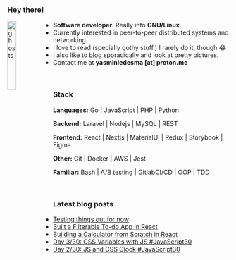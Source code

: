 ### Hey there!
<img width="20%" align="left" alt="ghosts" src="https://i.imgur.com/aPSRhiw.png" />

- **Software developer**. Really into **GNU/Linux**.
- Currently interested in peer-to-peer distributed systems and networking.
- I love to read (specially gothy stuff.) I rarely do it, though 😂
- I also like to [blog](https://yasledesma.bearblog.dev/) sporadically and look at pretty pictures.
- Contact me at **yasminledesma [at] proton.me**

<br>

### Stack
**Languages:** Go | JavaScript | PHP | Python

**Backend:** Laravel | Nodejs | MySQL | REST

**Frontend:** React | Nextjs | MaterialUI | Redux | Storybook | Figma

**Other:** Git | Docker | AWS | Jest

**Familiar:** Bash | A/B testing | GitlabCI/CD | OOP | TDD

<br>

### Latest blog posts
<!-- BLOG-POST-LIST:START -->
- [Testing things out for now](https://yasledesma.bearblog.dev/testing-things-out-for-now/)
- [Built a Filterable To-do App in React](https://yasledesma.bearblog.dev/built-a-filterable-to-do-app-in-react/)
- [Building a Calculator from Scratch in React](https://yasledesma.bearblog.dev/building-a-calculator-from-scratch-in-react-js/)
- [Day 3/30: CSS Variables with JS #JavaScript30](https://yasledesma.bearblog.dev/day-330-css-variables-with-js-javascript30/)
- [Day 2/30: JS and CSS Clock #JavaScript30](https://yasledesma.bearblog.dev/day-230-js-and-css-clock-javascript30/)
<!-- BLOG-POST-LIST:END -->
